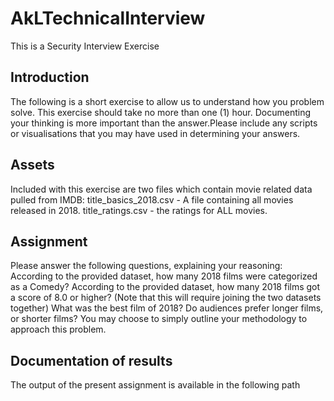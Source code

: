 # AkLTechnicalInterview
This is a Security Interview Exercise
## Introduction
The following is a short exercise to allow us to understand how you problem solve.  This exercise should take no more than one (1) hour.  Documenting your thinking is more important than the answer.Please include any scripts or visualisations that you may have used in determining your answers.
## Assets
Included with this exercise are two files which contain movie related data pulled from IMDB:
title_basics_2018.csv - A file containing all movies released in 2018.
title_ratings.csv - the ratings for ALL movies.

## Assignment
Please answer the following questions, explaining your reasoning:
According to the provided dataset, how many 2018 films were categorized as a Comedy? 
According to the provided dataset, how many 2018 films got a score of 8.0 or higher?  (Note that this will require joining the two datasets together)
What was the best film of 2018?
Do audiences prefer longer films, or shorter films?  You may choose to simply outline your methodology to approach this problem.

## Documentation of results
The output of the present assignment is available in the following path

